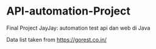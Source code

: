 # API-automation-Project
Final Project JayJay: automation test api dan web di Java

Data list taken from https://gorest.co.in/
